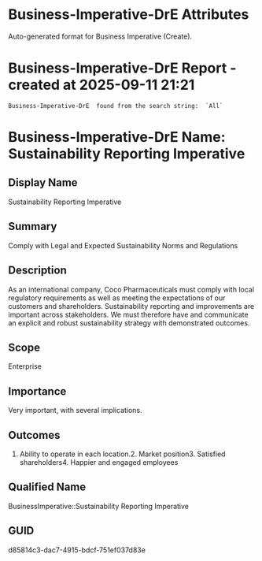 # Business-Imperative-DrE Attributes
Auto-generated format for Business Imperative (Create).

# Business-Imperative-DrE Report - created at 2025-09-11 21:21
	Business-Imperative-DrE  found from the search string:  `All`

<a id="d85814c3-dac7-4915-bdcf-751ef037d83e"></a>
# Business-Imperative-DrE Name: Sustainability Reporting Imperative

## Display Name
Sustainability Reporting Imperative

## Summary
Comply with Legal and Expected Sustainability Norms and Regulations

## Description
As an international company, Coco Pharmaceuticals must comply with local regulatory requirements as well as meeting the expectations of our customers and shareholders. Sustainability reporting and improvements are important across stakeholders. We must therefore have and communicate an explicit and robust sustainability strategy with demonstrated outcomes.

## Scope
Enterprise

## Importance
Very important, with several implications.

## Outcomes
1. Ability to operate in each location.2. Market position3. Satisfied shareholders4. Happier and engaged employees

## Qualified Name
BusinessImperative::Sustainability Reporting Imperative

## GUID
d85814c3-dac7-4915-bdcf-751ef037d83e

